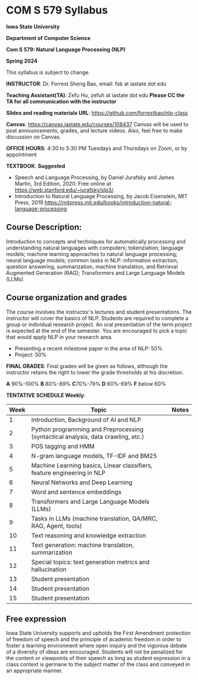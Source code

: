 # COM S 579 Syllabus

**Iowa State University**

**Department of Computer Science**

**Com S 579: Natural Language Processing (NLP)**

**Spring 2024**

This syllabus is subject to change.

**INSTRUCTOR**: Dr. Forrest Sheng Bao, email: fsb at iastate dot edu 

**Teaching Assistant(TA)**: Zefu Hu, zefuh at iastate dot edu  **Please CC the TA for all communication with the instructor**

**Slides and reading materials URL**: https://github.com/forrestbao/nlp-class

**Canvas**: https://canvas.iastate.edu/courses/108437
Canvas will be used to post announcements, grades, and lecture videos. Also, feel free to make discussion on Canvas. 

**OFFICE HOURS**: 4:30 to 5:30 PM Tuesdays and Thursdays on Zoom, or by appointment 

**TEXTBOOK**: **Suggested**

- Speech and Language Processing, by Daniel Jurafsky and James Martin, 3rd Edition, 2020. Free online at https://web.stanford.edu/~jurafsky/slp3/. 
- Introduction to Natural Language Processing, by Jacob Eisenstein, MIT Press, 2019 https://mitpress.mit.edu/books/introduction-natural-language-processing

## Course Description:

Introduction to concepts and techniques for automatically processing and understanding natural languages with computers; tokenziation; language models; machine learning approaches to natural language processing; neural language models; common tasks in NLP: information extraction, question answering, summarization, machine translation, and Retrieval Augmented Generation (RAG); Transformers and Large Language Models (LLMs). 

## Course organization and grades

The course involves the instructor's lectures and student presentations. The instructor will cover the basics of NLP. Students are required to complete a group or individual research project. An oral presentation of the term project is expected at the end of the semester. You are encouraged to pick a topic that would apply NLP in your research area.

- Presenting a recent milestone paper in the area of NLP: 50%
- Project: 50%

**FINAL GRADES**: Final grades will be given as follows, although the instructor retains the right to lower the grade thresholds at his discretion.

**A** 90%-100%  **B** 80%-89%  **C**70%-79%  **D** 60%-69%  **F** below 60%

**TENTATIVE SCHEDULE Weekly**: 

| Week | Topic                                                                            | Notes |
|-------|----------------------------------------------------------------------------------|-------|
| 1     | Introduction, Background of AI and NLP                                           |       |
| 2     | Python programming and Preprocessing (syntactical analysis, data crawling, etc.) |       |
| 3     | POS tagging and HMM                                                              |       |
| 4     | N-gram language models, TF-IDF and BM25                                          |       |
| 5     | Machine Learning basics, Linear classifiers, feature engineering in NLP          |       |
| 6     | Neural Networks and Deep Learning                                                |       |
| 7     | Word and sentence embeddings                                                     |       |
| 8     | Transformers and Large Language Models (LLMs)                                    |       |
| 9     | Tasks in LLMs (machine translation, QA/MRC, RAG, Agent, tools)                   |       |
| 10    | Text reasoning and knowledge extraction                                          |       |
| 11    | Text generation: machine translation, summarization                              |       |
| 12    | Special topics: text generation metrics and hallucination                        |       |
| 13    | Student presentation                                           |       |
| 14    | Student presentation                                           |       |
| 15    | Student presentation                                           |       |

## Free expression

Iowa State University supports and upholds the First Amendment protection of freedom of speech and
the principle of academic freedom in order to foster a learning environment where open inquiry and
the vigorous debate of a diversity of ideas are encouraged. Students will not be penalized for the
content or viewpoints of their speech as long as student expression in a class context is germane to
the subject matter of the class and conveyed in an appropriate manner.